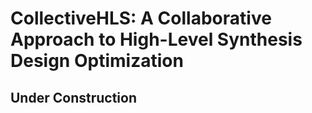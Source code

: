 # CollectiveHLS: A Collaborative Approach to High-Level Synthesis Design Optimization

## Under Construction